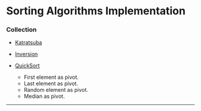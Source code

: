 # Sorting Algorithms Implementation

### Collection

- [Katratsuba](https://github.com/AmrrHassan/sorting_algorithms/tree/master/karatsuba)
- [Inversion](https://github.com/AmrrHassan/sorting_algorithms/tree/master/inversion)
- [QuickSort](https://github.com/AmrrHassan/sorting_algorithms/tree/master/quickSort)
    
    - First element as pivot.
    - Last element as pivot.
    - Random element as pivot.
     - Median as pivot.
----

